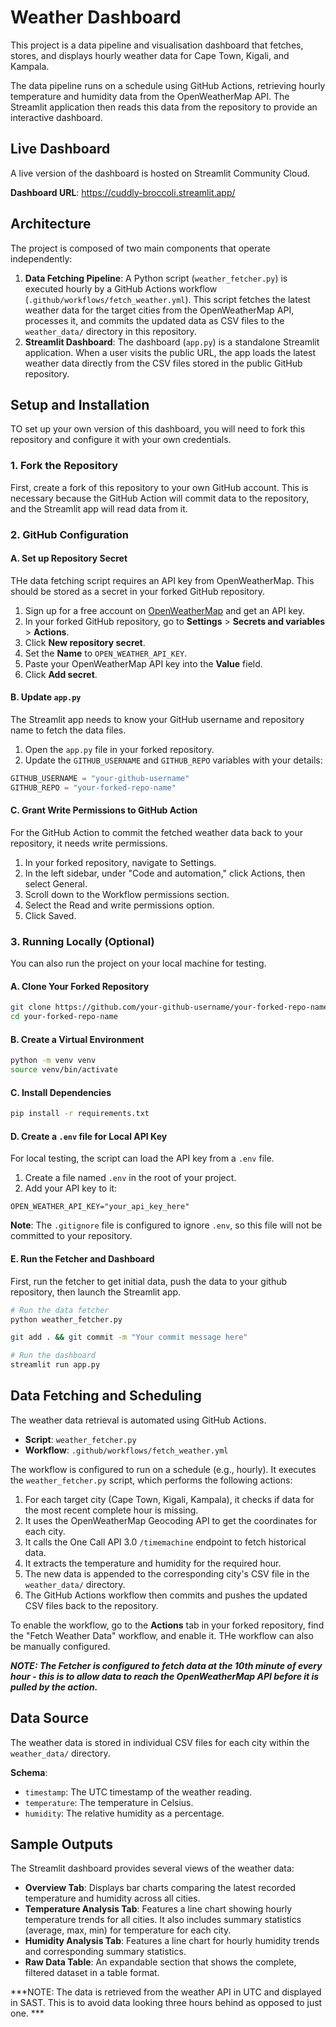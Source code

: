 # Weather Dashboard

This project is a data pipeline and visualisation dashboard that fetches, stores, and displays hourly weather data for Cape Town, Kigali, and Kampala.

The data pipeline runs on a schedule using GitHub Actions, retrieving hourly temperature and humidity data from the OpenWeatherMap API. The Streamlit application then reads this data from the repository to provide an interactive dashboard.

## Live Dashboard

A live version of the dashboard is hosted on Streamlit Community Cloud.

**Dashboard URL**: https://cuddly-broccoli.streamlit.app/

## Architecture

The project is composed of two main components that operate independently:

1.  **Data Fetching Pipeline**: A Python script (`weather_fetcher.py`) is executed hourly by a GitHub Actions workflow (`.github/workflows/fetch_weather.yml`). This script fetches the latest weather data for the target cities from the OpenWeatherMap API, processes it, and commits the updated data as CSV files to the `weather_data/` directory in this repository.
2.  **Streamlit Dashboard**: The dashboard (`app.py`) is a standalone Streamlit application. When a user visits the public URL, the app loads the latest weather data directly from the CSV files stored in the public GitHub repository. 

## Setup and Installation

TO set up your own version of this dashboard, you will need to fork this repository and configure it with your own credentials.

### 1. Fork the Repository

First, create a fork of this repository to your own GitHub account. This is necessary because the GitHub Action will commit data to the repository, and the Streamlit app will read data from it.

### 2. GitHub Configuration

#### A. Set up Repository Secret

THe data fetching script requires an API key from OpenWeatherMap. This should be stored as a secret in your forked GitHub repository.

1.  Sign up for a free account on [OpenWeatherMap](https://openweathermap.org/api) and get an API key.
2.  In your forked GitHub repository, go to **Settings** > **Secrets and variables** > **Actions**.
3.  Click **New repository secret**.
4.  Set the **Name** to `OPEN_WEATHER_API_KEY`.
5.  Paste your OpenWeatherMap API key into the **Value** field.
6.  Click **Add secret**.

#### B. Update `app.py`

The Streamlit app needs to know your GitHub username and repository name to fetch the data files.

1.  Open the `app.py` file in your forked repository.
2.  Update the `GITHUB_USERNAME` and `GITHUB_REPO` variables with your details:

```python
GITHUB_USERNAME = "your-github-username"
GITHUB_REPO = "your-forked-repo-name"
```

#### C. Grant Write Permissions to GitHub Action
For the GitHub Action to commit the fetched weather data back to your repository, it needs write permissions.

1. In your forked repository, navigate to Settings.
2. In the left sidebar, under "Code and automation," click Actions, then select General.
3. Scroll down to the Workflow permissions section.
4. Select the Read and write permissions option.
5. Click Saved.

### 3. Running Locally (Optional)

You can also run the project on your local machine for testing.

#### A. Clone Your Forked Repository

```bash
git clone https://github.com/your-github-username/your-forked-repo-name.git
cd your-forked-repo-name
```

#### B. Create a Virtual Environment

```bash
python -m venv venv
source venv/bin/activate
```

#### C. Install Dependencies

```bash
pip install -r requirements.txt
```

#### D. Create a `.env` file for Local API Key

For local testing, the script can load the API key from a `.env` file.

1.  Create a file named `.env` in the root of your project.
2.  Add your API key to it:

```
OPEN_WEATHER_API_KEY="your_api_key_here"
```
**Note**: The `.gitignore` file is configured to ignore `.env`, so this file will not be committed to your repository.

#### E. Run the Fetcher and Dashboard

First, run the fetcher to get initial data, push the data to your github repository, then launch the Streamlit app.

```bash
# Run the data fetcher
python weather_fetcher.py

git add . && git commit -m "Your commit message here"

# Run the dashboard
streamlit run app.py
```

## Data Fetching and Scheduling

The weather data retrieval is automated using GitHub Actions.

*   **Script**: `weather_fetcher.py`
*   **Workflow**: `.github/workflows/fetch_weather.yml`

The workflow is configured to run on a schedule (e.g., hourly). It executes the `weather_fetcher.py` script, which performs the following actions:
1.  For each target city (Cape Town, Kigali, Kampala), it checks if data for the most recent complete hour is missing.
2.  It uses the OpenWeatherMap Geocoding API to get the coordinates for each city.
3.  It calls the One Call API 3.0 `/timemachine` endpoint to fetch historical data.
4.  It extracts the temperature and humidity for the required hour.
5.  The new data is appended to the corresponding city's CSV file in the `weather_data/` directory.
6.  The GitHub Actions workflow then commits and pushes the updated CSV files back to the repository.

To enable the workflow, go to the **Actions** tab in your forked repository, find the "Fetch Weather Data" workflow, and enable it. THe workflow can also be manually configured. 

***NOTE: The Fetcher is configured to fetch data at the 10th minute of every hour - this is to allow data to reach the OpenWeatherMap API before it is pulled by the action.***

## Data Source

The weather data is stored in individual CSV files for each city within the `weather_data/` directory.

**Schema**:
*   `timestamp`: The UTC timestamp of the weather reading.
*   `temperature`: The temperature in Celsius.
*   `humidity`: The relative humidity as a percentage.

## Sample Outputs

The Streamlit dashboard provides several views of the weather data:

*   **Overview Tab**: Displays bar charts comparing the latest recorded temperature and humidity across all cities.
*   **Temperature Analysis Tab**: Features a line chart showing hourly temperature trends for all cities. It also includes summary statistics (average, max, min) for temperature for each city.
*   **Humidity Analysis Tab**: Features a line chart for hourly humidity trends and corresponding summary statistics.
*   **Raw Data Table**: An expandable section that shows the complete, filtered dataset in a table format.

***NOTE: The data is retrieved from the weather API in UTC and displayed in SAST. This is to avoid data looking three hours behind as opposed to just one. ***
